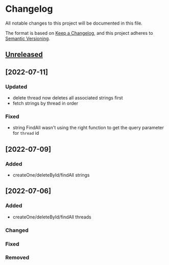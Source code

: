 # Changelog

All notable changes to this project will be documented in this file.

The format is based on [Keep a Changelog](https://keepachangelog.com/en/1.0.0/),
and this project adheres to [Semantic Versioning](https://semver.org/spec/v2.0.0.html).

## [Unreleased]
## [2022-07-11]
### Updated
- delete thread now deletes all associated strings first
- fetch strings by thread in order

### Fixed
- string FindAll wasn't using the right function to get the query parameter for `thread` id

## [2022-07-09]
### Added
- createOne/deleteById/findAll strings

## [2022-07-06]
### Added
- createOne/deleteById/findAll threads

### Changed
### Fixed
### Removed

[unreleased]: https://github.com/olivierlacan/keep-a-changelog/compare/v1.1.0...HEAD
[1.1.0]: https://github.com/olivierlacan/keep-a-changelog/compare/v1.0.0...v1.1.0
